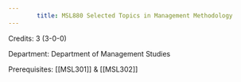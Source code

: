 ```yaml
---
        title: MSL880 Selected Topics in Management Methodology
---
```

Credits: 3 (3-0-0)

Department: Department of Management Studies

Prerequisites: [[MSL301]] & [[MSL302]]

